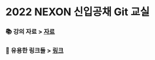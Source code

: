 # 2022 NEXON 신입공채 Git 교실
### 📚 강의 자료 > [자료](./class/README.md)
### 🔗 유용한 링크들 > [링크](./bookmark/README.md)